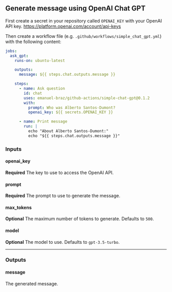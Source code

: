 ## Generate message using OpenAI Chat GPT

First create a secret in your repository called `OPENAI_KEY` with your OpenAI API key.
https://platform.openai.com/account/api-keys

Then create a workflow file (e.g. `.github/workflows/simple_chat_gpt.yml`) with the following content:

```yaml
jobs:
  ask_gpt:
    runs-on: ubuntu-latest

    outputs:
      message: ${{ steps.chat.outputs.message }}

    steps:
      - name: Ask question
        id: chat
        uses: emanuel-braz/github-actions/simple-chat-gpt@0.1.2
        with:
          prompt: Who was Alberto Santos-Dumont?
          openai_key: ${{ secrets.OPENAI_KEY }}

      - name: Print message
        run: |
          echo "About Alberto Santos-Dumont:"
          echo "${{ steps.chat.outputs.message }}"
```

### Inputs

#### openai_key
**Required** The key to use to access the OpenAI API.

#### prompt
**Required** The prompt to use to generate the message.

#### max_tokens
**Optional** The maximum number of tokens to generate. Defaults to `500`.

#### model
**Optional** The model to use. Defaults to `gpt-3.5-turbo`.

---
### Outputs

#### message
The generated message.